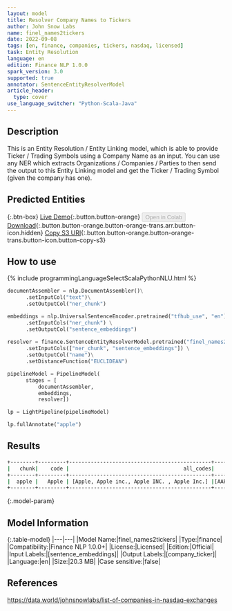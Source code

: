 ```yaml
---
layout: model
title: Resolver Company Names to Tickers
author: John Snow Labs
name: finel_names2tickers
date: 2022-09-08
tags: [en, finance, companies, tickers, nasdaq, licensed]
task: Entity Resolution
language: en
edition: Finance NLP 1.0.0
spark_version: 3.0
supported: true
annotator: SentenceEntityResolverModel
article_header:
  type: cover
use_language_switcher: "Python-Scala-Java"
---
```


## Description

This is an Entity Resolution / Entity Linking model, which is able to provide Ticker / Trading Symbols using a Company Name as an input. You can use any NER which extracts Organizations / Companies / Parties to then send the output to this Entity Linking model and get the Ticker / Trading Symbol (given the company has one).

## Predicted Entities



{:.btn-box}
[Live Demo](https://nlp.johnsnowlabs.com/financial_company_normalization){:.button.button-orange}
<button class="button button-orange" disabled>Open in Colab</button>
[Download](https://s3.amazonaws.com/auxdata.johnsnowlabs.com/finance/models/finel_names2tickers_en_1.0.0_3.2_1662636940877.zip){:.button.button-orange.button-orange-trans.arr.button-icon.hidden}
[Copy S3 URI](s3://auxdata.johnsnowlabs.com/finance/models/finel_names2tickers_en_1.0.0_3.2_1662636940877.zip){:.button.button-orange.button-orange-trans.button-icon.button-copy-s3}

## How to use



<div class="tabs-box" markdown="1">
{% include programmingLanguageSelectScalaPythonNLU.html %}

```python
documentAssembler = nlp.DocumentAssembler()\
      .setInputCol("text")\
      .setOutputCol("ner_chunk")

embeddings = nlp.UniversalSentenceEncoder.pretrained("tfhub_use", "en") \
      .setInputCols("ner_chunk") \
      .setOutputCol("sentence_embeddings")
    
resolver = finance.SentenceEntityResolverModel.pretrained("finel_names2tickers", "en", "finance/models") \
      .setInputCols(["ner_chunk", "sentence_embeddings"]) \
      .setOutputCol("name")\
      .setDistanceFunction("EUCLIDEAN")

pipelineModel = PipelineModel(
      stages = [
          documentAssembler,
          embeddings,
          resolver])

lp = LightPipeline(pipelineModel)

lp.fullAnnotate("apple")
```

</div>

## Results

```bash
+--------+---------+----------------------------------------------+-------------------------+-----------------------------------+
|   chunk|    code |                                     all_codes|             resolutions |                      all_distances|
+--------+---------+----------------------------------------------+-------------------------+-----------------------------------+
|  apple |   Apple | [Apple, Apple inc., Apple INC. , Apple Inc.] |[AAPL, AAPL, AAPL, AAPL] |  [0.0000, 0.1093, 0.1093, 0.1093] |
+--------+---------+----------------------------------------------+-------------------------+-----------------------------------+
```

{:.model-param}
## Model Information

{:.table-model}
|---|---|
|Model Name:|finel_names2tickers|
|Type:|finance|
|Compatibility:|Finance NLP 1.0.0+|
|License:|Licensed|
|Edition:|Official|
|Input Labels:|[sentence_embeddings]|
|Output Labels:|[company_ticker]|
|Language:|en|
|Size:|20.3 MB|
|Case sensitive:|false|

## References

https://data.world/johnsnowlabs/list-of-companies-in-nasdaq-exchanges
